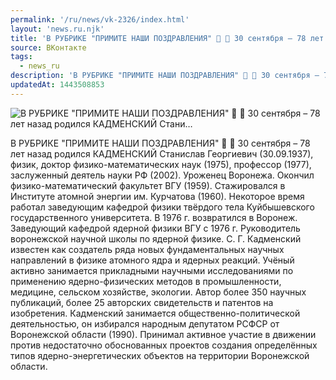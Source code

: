 ```yaml
---
permalink: '/ru/news/vk-2326/index.html'
layout: 'news.ru.njk'
title: 'В РУБРИКЕ "ПРИМИТЕ НАШИ ПОЗДРАВЛЕНИЯ" 🌸 🎂 30 сентября – 78 лет назад родился КАДМЕНСКИЙ Стани…'
source: ВКонтакте
tags:
  - news_ru
description: 'В РУБРИКЕ "ПРИМИТЕ НАШИ ПОЗДРАВЛЕНИЯ" 🌸 🎂 30 сентября – 78 лет назад родился КАДМЕНСКИЙ Стани…'
updatedAt: 1443508853
---
```

![В РУБРИКЕ "ПРИМИТЕ НАШИ ПОЗДРАВЛЕНИЯ" 🌸 🎂 30 сентября – 78 лет назад родился КАДМЕНСКИЙ Стани…](https://sun9-11.userapi.com/impf/c623625/v623625833/17874/qyqJUry3B2o.jpg?size=320x480&quality=96&proxy=1&sign=ecc25267495844723d797a384b156f3a&c_uniq_tag=3YsxelzZXTCSxfL9zBRkpXUyVlCh9UraOj_lrQKCLng&type=album)

В РУБРИКЕ "ПРИМИТЕ НАШИ ПОЗДРАВЛЕНИЯ" 🌸 🎂
30 сентября – 78 лет назад родился КАДМЕНСКИЙ Станислав Георгиевич (30.09.1937), физик, доктор физико-математических наук (1975), профессор (1977), заслуженный деятель науки РФ (2002). Уроженец Воронежа. Окончил физико-математический факультет ВГУ (1959). Стажировался в Институте атомной энергии им. Курчатова (1960). Некоторое время работал заведующим кафедрой физики твёрдого тела Куйбышевского государственного университета. В 1976 г. возвратился в Воронеж. Заведующий кафедрой ядерной физики ВГУ с 1976 г. Руководитель воронежской научной школы по ядерной физике. С. Г. Кадменский известен как создатель ряда новых фундаментальных научных направлений в физике атомного ядра и ядерных реакций. Учёный активно занимается прикладными научными исследованиями по применению ядерно-физических методов в промышленности, медицине, сельском хозяйстве, экологии. Автор более 350 научных публикаций, более 25 авторских свидетельств и патентов на изобретения. Кадменский занимается общественно-политической деятельностью, он избирался народным депутатом РСФСР от Воронежской области (1990). Принимал активное участие в движении против недостаточно обоснованных проектов создания определённых типов ядерно-энергетических объектов на территории Воронежской области.
